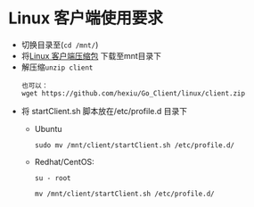 # Linux 客户端使用要求

- 切换目录至(`cd /mnt/`)
- 将[Linux 客户端压缩包](https://github.com/hexiu/Go_Client/linux/client.zip "Linux 客户端") 下载至mnt目录下
- 解压缩`unzip client`
  ```
  也可以：
  wget https://github.com/hexiu/Go_Client/linux/client.zip
  ```
- 将 startClient.sh 脚本放在/etc/profile.d 目录下
  - Ubuntu 
    
    `sudo mv /mnt/client/startClient.sh /etc/profile.d/`
  - Redhat/CentOS:  
      
      `su - root`
      
      `mv /mnt/client/startClient.sh /etc/profile.d/`
